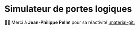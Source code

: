 # Simulateur de portes logiques

🙏🏽 Merci à **Jean-Philippe Pellet** pour sa réactivité [:material-git:](https://github.com/jppellet/Logic-Circuit-Simulator)

<div style="width: 100%; height: 150px">
    <logic-editor mode="design">
    <script type="application/json">
        { // JSON5
        v: 6,
        components: {
            or0: {type: 'or', pos: [105, 35], in: [0, 1], out: 2},
            in0: {type: 'in', pos: [25, 20], id: 3},
            in1: {type: 'in', pos: [25, 50], id: 4},
            out0: {type: 'out', pos: [190, 35], id: 5},
        },
        wires: [[4, 1], [3, 0], [2, 5]]
        }
    </script>
    </logic-editor>
</div>